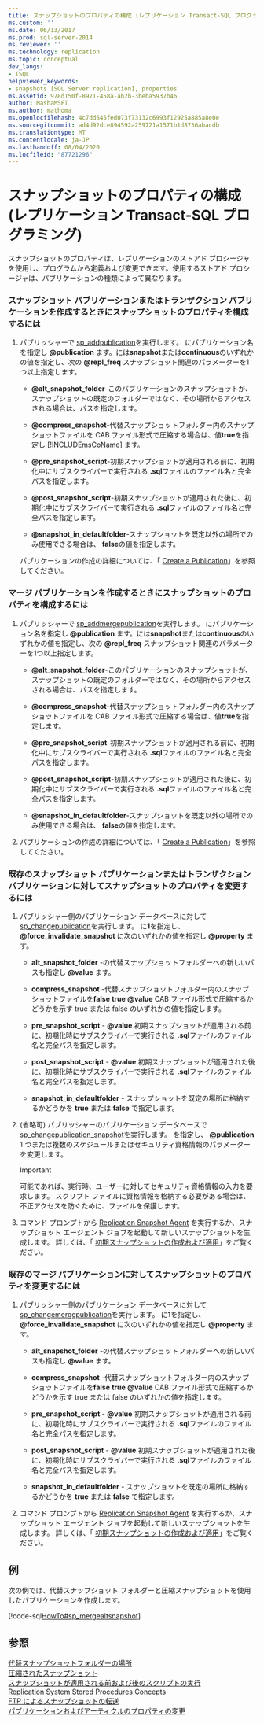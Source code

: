 ```yaml
---
title: スナップショットのプロパティの構成 (レプリケーション Transact-SQL プログラミング) | Microsoft Docs
ms.custom: ''
ms.date: 06/13/2017
ms.prod: sql-server-2014
ms.reviewer: ''
ms.technology: replication
ms.topic: conceptual
dev_langs:
- TSQL
helpviewer_keywords:
- snapshots [SQL Server replication], properties
ms.assetid: 978d150f-8971-458a-ab2b-3beba5937b46
author: MashaMSFT
ms.author: mathoma
ms.openlocfilehash: 4c7dd645fed073f73132c6993f12925a885a8e0e
ms.sourcegitcommit: ad4d92dce894592a259721a1571b1d8736abacdb
ms.translationtype: MT
ms.contentlocale: ja-JP
ms.lasthandoff: 08/04/2020
ms.locfileid: "87721296"
---
```

# <a name="configure-snapshot-properties-replication-transact-sql-programming"></a>スナップショットのプロパティの構成 (レプリケーション Transact-SQL プログラミング)
  スナップショットのプロパティは、レプリケーションのストアド プロシージャを使用し、プログラムから定義および変更できます。使用するストアド プロシージャは、パブリケーションの種類によって異なります。  
  
### <a name="to-configure-snapshot-properties-when-creating-a-snapshot-or-transactional-publication"></a>スナップショット パブリケーションまたはトランザクション パブリケーションを作成するときにスナップショットのプロパティを構成するには  
  
1.  パブリッシャーで [sp_addpublication](/sql/relational-databases/system-stored-procedures/sp-addpublication-transact-sql)を実行します。 にパブリケーション名を指定し **@publication** ます。には**snapshot**または**continuous**のいずれかの値を指定し、次の **@repl_freq** スナップショット関連のパラメーターを1つ以上指定します。  
  
    -   **@alt_snapshot_folder**-このパブリケーションのスナップショットが、スナップショットの既定のフォルダーではなく、その場所からアクセスされる場合は、パスを指定します。  
  
    -   **@compress_snapshot**-代替スナップショットフォルダー内のスナップショットファイルを CAB ファイル形式で圧縮する場合は、値**true**を指定し [!INCLUDE[msCoName](../../../includes/msconame-md.md)] ます。  
  
    -   **@pre_snapshot_script**-初期スナップショットが適用される前に、初期化中にサブスクライバーで実行される **.sql**ファイルのファイル名と完全パスを指定します。  
  
    -   **@post_snapshot_script**-初期スナップショットが適用された後に、初期化中にサブスクライバーで実行される **.sql**ファイルのファイル名と完全パスを指定します。  
  
    -   **@snapshot_in_defaultfolder**-スナップショットを既定以外の場所でのみ使用できる場合は、 **false**の値を指定します。  
  
     パブリケーションの作成の詳細については、「 [Create a Publication](create-a-publication.md)」を参照してください。  
  
### <a name="to-configure-snapshot-properties-when-creating-a-merge-publication"></a>マージ パブリケーションを作成するときにスナップショットのプロパティを構成するには  
  
1.  パブリッシャーで [sp_addmergepublication](/sql/relational-databases/system-stored-procedures/sp-addmergepublication-transact-sql)を実行します。 にパブリケーション名を指定し **@publication** ます。には**snapshot**または**continuous**のいずれかの値を指定し、次の **@repl_freq** スナップショット関連のパラメーターを1つ以上指定します。  
  
    -   **@alt_snapshot_folder**-このパブリケーションのスナップショットが、スナップショットの既定のフォルダーではなく、その場所からアクセスされる場合は、パスを指定します。  
  
    -   **@compress_snapshot**-代替スナップショットフォルダー内のスナップショットファイルを CAB ファイル形式で圧縮する場合は、値**true**を指定します。  
  
    -   **@pre_snapshot_script**-初期スナップショットが適用される前に、初期化中にサブスクライバーで実行される **.sql**ファイルのファイル名と完全パスを指定します。  
  
    -   **@post_snapshot_script**-初期スナップショットが適用された後に、初期化中にサブスクライバーで実行される **.sql**ファイルのファイル名と完全パスを指定します。  
  
    -   **@snapshot_in_defaultfolder**-スナップショットを既定以外の場所でのみ使用できる場合は、 **false**の値を指定します。  
  
2.  パブリケーションの作成の詳細については、「 [Create a Publication](create-a-publication.md)」を参照してください。  
  
### <a name="to-modify-snapshot-properties-of-an-existing-snapshot-or-transactional-publication"></a>既存のスナップショット パブリケーションまたはトランザクション パブリケーションに対してスナップショットのプロパティを変更するには  
  
1.  パブリッシャー側のパブリケーション データベースに対して [sp_changepublication](/sql/relational-databases/system-stored-procedures/sp-changepublication-transact-sql)を実行します。 に**1**を指定し、 **@force_invalidate_snapshot** に次のいずれかの値を指定し **@property** ます。  
  
    -   **alt_snapshot_folder** -の代替スナップショットフォルダーへの新しいパスも指定し **@value** ます。  
  
    -   **compress_snapshot** -代替スナップショットフォルダー内のスナップショットファイルを**false** **true** **@value** CAB ファイル形式で圧縮するかどうかを示す true または false のいずれかの値を指定します。  
  
    -   **pre_snapshot_script** - **@value** 初期スナップショットが適用される前に、初期化時にサブスクライバーで実行される **.sql**ファイルのファイル名と完全パスを指定します。  
  
    -   **post_snapshot_script** - **@value** 初期スナップショットが適用された後に、初期化時にサブスクライバーで実行される **.sql**ファイルのファイル名と完全パスを指定します。  
  
    -   **snapshot_in_defaultfolder** - スナップショットを既定の場所に格納するかどうかを **true** または **false** で指定します。  
  
2.  (省略可) パブリッシャーのパブリケーション データベースで [sp_changepublication_snapshot](/sql/relational-databases/system-stored-procedures/sp-changepublication-snapshot-transact-sql)を実行します。 を指定し、 **@publication** 1 つまたは複数のスケジュールまたはセキュリティ資格情報のパラメーターを変更します。  
  
    > [!IMPORTANT]  
    >  可能であれば、実行時、ユーザーに対してセキュリティ資格情報の入力を要求します。 スクリプト ファイルに資格情報を格納する必要がある場合は、不正アクセスを防ぐために、ファイルを保護します。  
  
3.  コマンド プロンプトから [Replication Snapshot Agent](../agents/replication-snapshot-agent.md) を実行するか、スナップショット エージェント ジョブを起動して新しいスナップショットを生成します。 詳しくは、「 [初期スナップショットの作成および適用](../create-and-apply-the-initial-snapshot.md)」をご覧ください。  
  
### <a name="to-modify-snapshot-properties-of-an-existing-merge-publication"></a>既存のマージ パブリケーションに対してスナップショットのプロパティを変更するには  
  
1.  パブリッシャー側のパブリケーション データベースに対して [sp_changemergepublication](/sql/relational-databases/system-stored-procedures/sp-changemergepublication-transact-sql)を実行します。 に**1**を指定し、 **@force_invalidate_snapshot** に次のいずれかの値を指定し **@property** ます。  
  
    -   **alt_snapshot_folder** -の代替スナップショットフォルダーへの新しいパスも指定し **@value** ます。  
  
    -   **compress_snapshot** -代替スナップショットフォルダー内のスナップショットファイルを**false** **true** **@value** CAB ファイル形式で圧縮するかどうかを示す true または false のいずれかの値を指定します。  
  
    -   **pre_snapshot_script** - **@value** 初期スナップショットが適用される前に、初期化時にサブスクライバーで実行される **.sql**ファイルのファイル名と完全パスを指定します。  
  
    -   **post_snapshot_script** - **@value** 初期スナップショットが適用された後に、初期化時にサブスクライバーで実行される **.sql**ファイルのファイル名と完全パスを指定します。  
  
    -   **snapshot_in_defaultfolder** - スナップショットを既定の場所に格納するかどうかを **true** または **false** で指定します。  
  
2.  コマンド プロンプトから [Replication Snapshot Agent](../agents/replication-snapshot-agent.md) を実行するか、スナップショット エージェント ジョブを起動して新しいスナップショットを生成します。 詳しくは、「 [初期スナップショットの作成および適用](../create-and-apply-the-initial-snapshot.md)」をご覧ください。  
  
## <a name="example"></a>例  
 次の例では、代替スナップショット フォルダーと圧縮スナップショットを使用したパブリケーションを作成します。  
  
 [!code-sql[HowTo#sp_mergealtsnapshot](../../../snippets/tsql/SQL15/replication/howto/tsql/createmergepubaltsnapshot.sql#sp_mergealtsnapshot)]  
  
## <a name="see-also"></a>参照  
 [代替スナップショットフォルダーの場所](../alternate-snapshot-folder-locations.md)   
 [圧縮されたスナップショット](../compressed-snapshots.md)   
 [スナップショットが適用される前および後のスクリプトの実行](../snapshot-options.md#execute-scripts-before-and-after-snapshot-is-applied)   
 [Replication System Stored Procedures Concepts](../concepts/replication-system-stored-procedures-concepts.md)   
 [FTP によるスナップショットの転送](../transfer-snapshots-through-ftp.md)   
 [パブリケーションおよびアーティクルのプロパティの変更](change-publication-and-article-properties.md)  
  
  
